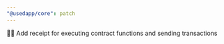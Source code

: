 ```yaml
---
"@usedapp/core": patch
---
```


😶‍🌫️ Add receipt for executing contract functions and sending transactions
